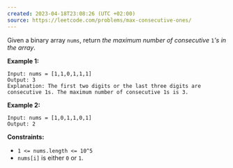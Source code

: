 ```yaml
---
created: 2023-04-18T23:08:26 (UTC +02:00)
source: https://leetcode.com/problems/max-consecutive-ones/
---
```

Given a binary array `nums`, return _the maximum number of consecutive_ `1`_'s in the array_.

**Example 1:**

```
Input: nums = [1,1,0,1,1,1]
Output: 3
Explanation: The first two digits or the last three digits are consecutive 1s. The maximum number of consecutive 1s is 3.

```

**Example 2:**

```
Input: nums = [1,0,1,1,0,1]
Output: 2

```

**Constraints:**

-   `1 <= nums.length <= 10^5`
-   `nums[i]` is either `0` or `1`.
